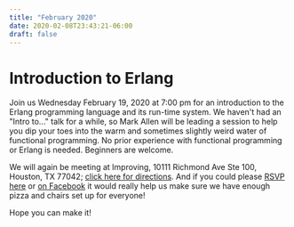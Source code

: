 ```yaml
---
title: "February 2020"
date: 2020-02-08T23:43:21-06:00
draft: false
---
```

# Introduction to Erlang

Join us Wednesday February 19, 2020 at 7:00 pm for an introduction to the Erlang
programming language and its run-time system.  We haven't had an "Intro to..."
talk for a while, so Mark Allen will be leading a session to help you dip your
toes into the warm and sometimes slightly weird water of functional
programming. No prior experience with functional programming or Erlang is
needed. Beginners are welcome.

We will again be meeting at Improving, 10111 Richmond Ave Ste 100, Houston, TX
77042; [click here for directions][1]. And if you could please [RSVP here][2]
or [on Facebook][3] it would really help us make sure we have enough pizza and
chairs set up for everyone!

Hope you can make it!

[1]: https://www.bing.com/maps?osid=8dd4b9c2-906f-456c-ba84-6ee27c1a6ddb&cp=29.732431~-95.616581&lvl=13&imgid=5e30d109-e437-410e-a39c-dd2899faf3a9&v=2&sV=2&form=S00027
[2]: https://www.eventbrite.com/e/houston-functional-programmers-introduction-to-erlang-tickets-93831914783
[3]: https://www.facebook.com/events/180078196666008
